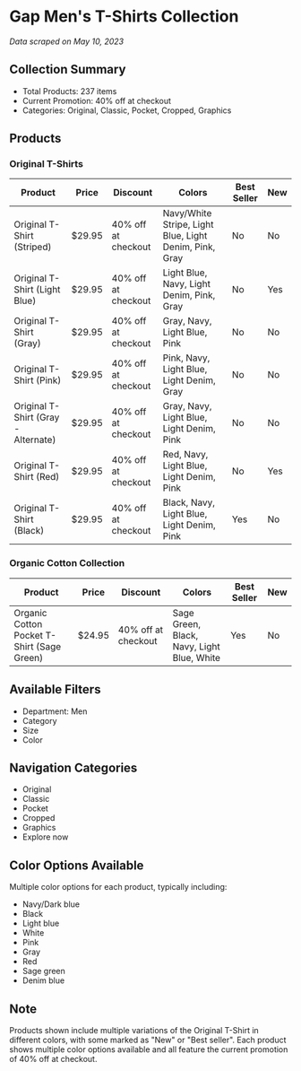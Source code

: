 # Gap Men's T-Shirts Collection
*Data scraped on May 10, 2023*

## Collection Summary
- Total Products: 237 items
- Current Promotion: 40% off at checkout
- Categories: Original, Classic, Pocket, Cropped, Graphics

## Products

### Original T-Shirts

| Product | Price | Discount | Colors | Best Seller | New |
|---------|-------|----------|--------|------------|-----|
| Original T-Shirt (Striped) | $29.95 | 40% off at checkout | Navy/White Stripe, Light Blue, Light Denim, Pink, Gray | No | No |
| Original T-Shirt (Light Blue) | $29.95 | 40% off at checkout | Light Blue, Navy, Light Denim, Pink, Gray | No | Yes |
| Original T-Shirt (Gray) | $29.95 | 40% off at checkout | Gray, Navy, Light Blue, Pink | No | No |
| Original T-Shirt (Pink) | $29.95 | 40% off at checkout | Pink, Navy, Light Blue, Light Denim, Gray | No | No |
| Original T-Shirt (Gray - Alternate) | $29.95 | 40% off at checkout | Gray, Navy, Light Blue, Light Denim, Pink | No | No |
| Original T-Shirt (Red) | $29.95 | 40% off at checkout | Red, Navy, Light Blue, Light Denim, Pink | No | Yes |
| Original T-Shirt (Black) | $29.95 | 40% off at checkout | Black, Navy, Light Blue, Light Denim, Pink | Yes | No |

### Organic Cotton Collection

| Product | Price | Discount | Colors | Best Seller | New |
|---------|-------|----------|--------|------------|-----|
| Organic Cotton Pocket T-Shirt (Sage Green) | $24.95 | 40% off at checkout | Sage Green, Black, Navy, Light Blue, White | Yes | No |

## Available Filters
- Department: Men
- Category
- Size
- Color

## Navigation Categories
- Original
- Classic
- Pocket
- Cropped
- Graphics
- Explore now

## Color Options Available
Multiple color options for each product, typically including:
- Navy/Dark blue
- Black
- Light blue
- White
- Pink
- Gray
- Red
- Sage green
- Denim blue

## Note
Products shown include multiple variations of the Original T-Shirt in different colors, with some marked as "New" or "Best seller". Each product shows multiple color options available and all feature the current promotion of 40% off at checkout. 